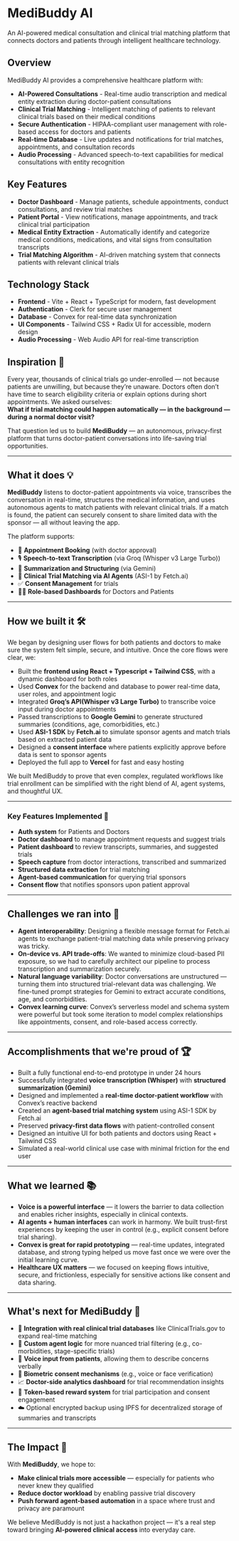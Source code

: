 # MediBuddy AI

An AI-powered medical consultation and clinical trial matching platform that connects doctors and patients through intelligent healthcare technology.

## Overview

MediBuddy AI provides a comprehensive healthcare platform with:

- **AI-Powered Consultations** - Real-time audio transcription and medical entity extraction during doctor-patient consultations
- **Clinical Trial Matching** - Intelligent matching of patients to relevant clinical trials based on their medical conditions
- **Secure Authentication** - HIPAA-compliant user management with role-based access for doctors and patients
- **Real-time Database** - Live updates and notifications for trial matches, appointments, and consultation records
- **Audio Processing** - Advanced speech-to-text capabilities for medical consultations with entity recognition

## Key Features

- **Doctor Dashboard** - Manage patients, schedule appointments, conduct consultations, and review trial matches
- **Patient Portal** - View notifications, manage appointments, and track clinical trial participation
- **Medical Entity Extraction** - Automatically identify and categorize medical conditions, medications, and vital signs from consultation transcripts
- **Trial Matching Algorithm** - AI-driven matching system that connects patients with relevant clinical trials

## Technology Stack

- **Frontend** - Vite + React + TypeScript for modern, fast development
- **Authentication** - Clerk for secure user management
- **Database** - Convex for real-time data synchronization
- **UI Components** - Tailwind CSS + Radix UI for accessible, modern design
- **Audio Processing** - Web Audio API for real-time transcription

## Inspiration 🧠 

Every year, thousands of clinical trials go under-enrolled — not because patients are unwilling, but because they’re unaware. Doctors often don’t have time to search eligibility criteria or explain options during short appointments. We asked ourselves:  
**What if trial matching could happen automatically — in the background — during a normal doctor visit?**

That question led us to build **MediBuddy** — an autonomous, privacy-first platform that turns doctor-patient conversations into life-saving trial opportunities.

---

## What it does 💡

**MediBuddy** listens to doctor-patient appointments via voice, transcribes the conversation in real-time, structures the medical information, and uses autonomous agents to match patients with relevant clinical trials. If a match is found, the patient can securely consent to share limited data with the sponsor — all without leaving the app.

The platform supports:

- 📅 **Appointment Booking** (with doctor approval)
- 🎙️ **Speech-to-text Transcription** (via Groq (Whisper v3 Large Turbo))
- 🧾 **Summarization and Structuring** (via Gemini)
- 🧬 **Clinical Trial Matching via AI Agents** (ASI-1 by Fetch.ai)
- ✅ **Consent Management** for trials
- 🧑‍⚕️ **Role-based Dashboards** for Doctors and Patients

---

## How we built it 🛠️

We began by designing user flows for both patients and doctors to make sure the system felt simple, secure, and intuitive. Once the core flows were clear, we:

- Built the **frontend using React + Typescript + Tailwind CSS**, with a dynamic dashboard for both roles
- Used **Convex** for the backend and database to power real-time data, user roles, and appointment logic
- Integrated **Groq’s API(Whisper v3 Large Turbo)** to transcribe voice input during doctor appointments
- Passed transcriptions to **Google Gemini** to generate structured summaries (conditions, age, comorbidities, etc.)
- Used **ASI-1 SDK** by **Fetch.ai** to simulate sponsor agents and match trials based on extracted patient data
- Designed a **consent interface** where patients explicitly approve before data is sent to sponsor agents
- Deployed the full app to **Vercel** for fast and easy hosting

We built MediBuddy to prove that even complex, regulated workflows like trial enrollment can be simplified with the right blend of AI, agent systems, and thoughtful UX.

---
###  Key Features Implemented 🧱
- **Auth system** for Patients and Doctors
- **Doctor dashboard** to manage appointment requests and suggest trials
- **Patient dashboard** to review transcripts, summaries, and suggested trials
- **Speech capture** from doctor interactions, transcribed and summarized
- **Structured data extraction** for trial matching
- **Agent-based communication** for querying trial sponsors
- **Consent flow** that notifies sponsors upon patient approval

---

## Challenges we ran into 🤯


- **Agent interoperability**: Designing a flexible message format for Fetch.ai agents to exchange patient-trial matching data while preserving privacy was tricky.
- **On-device vs. API trade-offs**: We wanted to minimize cloud-based PII exposure, so we had to carefully architect our pipeline to process transcription and summarization securely.
- **Natural language variability**: Doctor conversations are unstructured — turning them into structured trial-relevant data was challenging. We fine-tuned prompt strategies for Gemini to extract accurate conditions, age, and comorbidities.
- **Convex learning curve**: Convex’s serverless model and schema system were powerful but took some iteration to model complex relationships like appointments, consent, and role-based access correctly.

---
## Accomplishments that we're proud of 🏆

- Built a fully functional end-to-end prototype in under 24 hours
- Successfully integrated **voice transcription (Whisper)** with **structured summarization (Gemini)**
- Designed and implemented a **real-time doctor-patient workflow** with Convex’s reactive backend
- Created an **agent-based trial matching system** using ASI-1 SDK by Fetch.ai
- Preserved **privacy-first data flows** with patient-controlled consent
- Designed an intuitive UI for both patients and doctors using React + Tailwind CSS
- Simulated a real-world clinical use case with minimal friction for the end user

---

## What we learned 📚

- **Voice is a powerful interface** — it lowers the barrier to data collection and enables richer insights, especially in clinical contexts.
- **AI agents + human interfaces** can work in harmony. We built trust-first experiences by keeping the user in control (e.g., explicit consent before trial sharing).
- **Convex is great for rapid prototyping** — real-time updates, integrated database, and strong typing helped us move fast once we were over the initial learning curve.
- **Healthcare UX matters** — we focused on keeping flows intuitive, secure, and frictionless, especially for sensitive actions like consent and data sharing.

---
## What's next for MediBuddy 🔮

- 🔗 **Integration with real clinical trial databases** like ClinicalTrials.gov to expand real-time matching
- 🧬 **Custom agent logic** for more nuanced trial filtering (e.g., co-morbidities, stage-specific trials)
- 📲 **Voice input from patients**, allowing them to describe concerns verbally
- 🔐 **Biometric consent mechanisms** (e.g., voice or face verification)
- 📈 **Doctor-side analytics dashboard** for trial recommendation insights
- 🎁 **Token-based reward system** for trial participation and consent engagement
- ☁️ Optional encrypted backup using IPFS for decentralized storage of summaries and transcripts

---
## The Impact 🌟

With **MediBuddy**, we hope to:
- **Make clinical trials more accessible** — especially for patients who never knew they qualified
- **Reduce doctor workload** by enabling passive trial discovery
- **Push forward agent-based automation** in a space where trust and privacy are paramount

 We believe MediBuddy is not just a hackathon project — it's a real step toward bringing **AI-powered clinical access** into everyday care.
